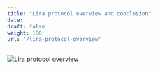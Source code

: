 ```yaml
---
title: "Lira protocol overview and conclusion"
date:
draft: false
weight: 100
url: '/lira-protocol-overview'
---
```



![Lira protocol overview](/images/liraoverview.png)
